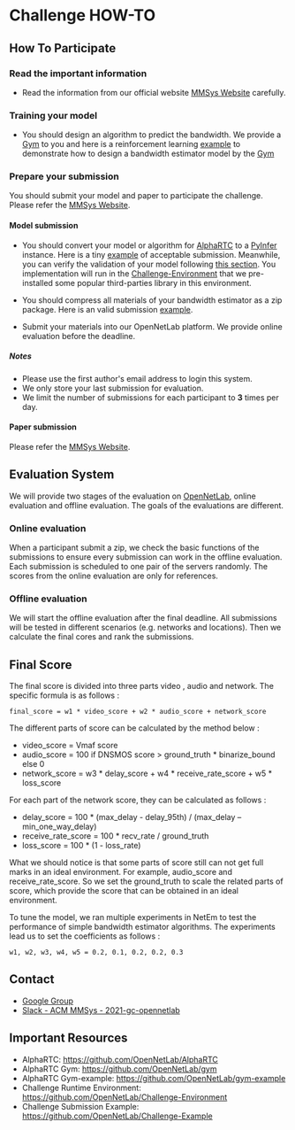 # Challenge HOW-TO

## How To Participate
### Read the important information 
* Read the information from our official website [MMSys Website](https://2021.acmmmsys.org/rtc_challenge.php) carefully.

### Training your model

* You should design an algorithm to predict the bandwidth. We provide a [Gym](https://github.com/OpenNetLab/gym) to you and here is a reinforcement learning [example](https://github.com/OpenNetLab/gym-example) to demonstrate how to design a bandwidth estimator model by the [Gym](https://github.com/OpenNetLab/gym)

### Prepare your submission
You should submit your model and paper to participate the challenge. Please refer the [MMSys Website](https://2021.acmmmsys.org/rtc_challenge.php). 

#### Model submission


* You should convert your model or algorithm for [AlphaRTC](https://github.com/OpenNetLab/AlphaRTC) to a [PyInfer](https://github.com/OpenNetLab/AlphaRTC#pyinfer) instance. Here is a tiny [example](https://github.com/OpenNetLab/Challenge-Example) of acceptable submission. Meanwhile, you can verify the validation of your model following [this section](https://github.com/OpenNetLab/Challenge-Example#submission-verification). You implementation will run in the [Challenge-Environment](https://github.com/OpenNetLab/Challenge-Environment) that we pre-installed some popular third-parties library in this environment.

* You should compress all materials of your bandwidth estimator as a zip package. Here is an valid submission [example](https://github.com/OpenNetLab/Challenge-Example/archive/refs/heads/master.zip).

* Submit your materials into our OpenNetLab platform. We provide online evaluation before the deadline.

##### Notes

* Please use the first author's email address to login this system. 
* We only store your last submission for evaluation.
* We limit the number of submissions for each participant to **3** times per day.


#### Paper submission

Please refer the [MMSys Website](https://2021.acmmmsys.org/rtc_challenge.php). 


## Evaluation System

We will provide two stages of the evaluation on [OpenNetLab](https://opennetlab.org), online evaluation and offline evaluation. The goals of the evaluations are different.


### Online evaluation

When a participant submit a zip, we check the basic functions of the submissions to ensure every submission can work in the offline evaluation. Each submission is scheduled to one pair of the servers randomly. The scores from the online evaluation are only for references. 


### Offline evaluation

We will start the offline evaluation after the final deadline. All submissions will be tested in different scenarios (e.g. networks and locations). Then we calculate the final cores and rank the submissions. 

## Final Score

The final score is divided into three parts video , audio and network. The specific formula is as follows :

```
final_score = w1 * video_score + w2 * audio_score + network_score
```

The different parts of score can be calculated by the method below :

- video_score = Vmaf score
- audio_score = 100 if DNSMOS score > ground_truth * binarize_bound else 0
- network_score = w3 * delay_score + w4 * receive_rate_score + w5 * loss_score

For each part of the network score, they can be calculated as follows :

- delay_score = 100 * (max_delay - delay_95th) / (max_delay – min_one_way_delay)
- receive_rate_score = 100 * recv_rate / ground_truth
- loss_score = 100 * (1 - loss_rate) 

What we should notice is that some parts of score still can not get full marks in an ideal environment. For example, audio_score and receive_rate_score. So we set the ground_truth to scale the related parts of score, which provide the score that can be obtained in an ideal environment.

To tune the model, we ran multiple experiments in NetEm to test the performance of simple bandwidth estimator algorithms. The experiments lead us to set the coefficients as follows :

```
w1, w2, w3, w4, w5 = 0.2, 0.1, 0.2, 0.2, 0.3
```


## Contact
* [Google Group](https://groups.google.com/g/opennetlab-challenge)
* [Slack - ACM MMSys - 2021-gc-opennetlab](https://join.slack.com/t/acmmmsys/shared_invite/zt-epd55fpy-pXGkBflmdiZr9Jm~AcgsbA)

## Important Resources
* AlphaRTC: https://github.com/OpenNetLab/AlphaRTC
* AlphaRTC Gym: https://github.com/OpenNetLab/gym
* AlphaRTC Gym-example: https://github.com/OpenNetLab/gym-example
* Challenge Runtime Environment: https://github.com/OpenNetLab/Challenge-Environment
* Challenge Submission Example: https://github.com/OpenNetLab/Challenge-Example
